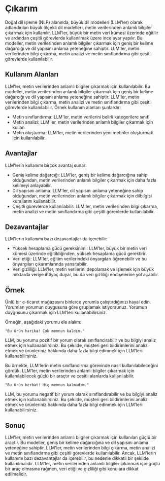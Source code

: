 # Çıkarım

Doğal dil işleme (NLP) alanında, büyük dil modelleri (LLM'ler) olarak adlandırılan büyük ölçekli dil modelleri, metin verilerinden anlamlı bilgiler çıkarmak için kullanılır. LLM'ler, büyük bir metin veri kümesi üzerinde eğitilir ve ardından çeşitli görevlerde kullanılmak üzere ince ayar yapılır. Bu modeller, metin verilerinden anlamlı bilgiler çıkarmak için geniş bir kelime dağarcığı ve dil yapısını anlama yeteneğine sahiptir. LLM'ler, metin verilerinden bilgi çıkarma, metin analizi ve metin sınıflandırma gibi çeşitli görevlerde kullanılabilir.

## Kullanım Alanları

LLM'ler, metin verilerinden anlamlı bilgiler çıkarmak için kullanılabilir. Bu modeller, metin verilerinden anlamlı bilgiler çıkarmak için geniş bir kelime dağarcığı ve dil yapısını anlama yeteneğine sahiptir. LLM'ler, metin verilerinden bilgi çıkarma, metin analizi ve metin sınıflandırma gibi çeşitli görevlerde kullanılabilir. Örnek kullanım alanları şunlardır:

- Metin sınıflandırma: LLM'ler, metin verilerini belirli kategorilere sınıfl
- Metin analizi: LLM'ler, metin verilerinden anlamlı bilgiler çıkarmak için kullan
- Metin oluşturma: LLM'ler, metin verilerinden yeni metinler oluşturmak için kullanılabilir.

## Avantajlar

LLM'lerin kullanımı birçok avantaj sunar:

- Geniş kelime dağarcığı: LLM'ler, geniş bir kelime dağarcığına sahip olduğundan, metin verilerinden anlamlı bilgiler çıkarmak için daha fazla kelimeyi anlayabilir.
- Dil yapısını anlama: LLM'ler, dil yapısını anlama yeteneğine sahip olduğundan, metin verilerinden anlamlı bilgiler çıkarmak için dilbilgisi kurallarını kullanabilir.
- Çeşitli görevlerde kullanılabilir: LLM'ler, metin verilerinden bilgi çıkarma, metin analizi ve metin sınıflandırma gibi çeşitli görevlerde kullanılabilir.

## Dezavantajlar

LLM'lerin kullanımı bazı dezavantajlar da içerebilir:

- Yüksek hesaplama gücü gereksinimi: LLM'ler, büyük bir metin veri kümesi üzerinde eğitildiğinden, yüksek hesaplama gücü gerektirir.
- Veri etiği: LLM'ler, eğitim verilerindeki önyargıları öğrenebilir ve bu önyargıları çıkarımlarında yansıtabilir.
- Veri gizliliği: LLM'ler, metin verilerini depolamak ve işlemek için büyük miktarda veriye ihtiyaç duyar, bu da veri gizliliği endişelerine yol açabilir.

## Örnek

Ünlü bir e-ticaret mağazasını binlerce yorumla çalıştırdığınızı hayal edin. Yorumları yorumun duygusuna göre gruplamak istiyorsunuz. Yorumun duygusunu çıkarmak için LLM'leri kullanabilirsiniz.

Örneğin, aşağıdaki yorumu ele alalım:

```
"Bu ürün harika! Çok memnun kaldım."
```

LLM, bu yorumu pozitif bir yorum olarak sınıflandırabilir ve bu bilgiyi analiz etmek için kullanabilirsiniz. Bu şekilde, müşteri geri bildirimlerini analiz etmek ve ürünleriniz hakkında daha fazla bilgi edinmek için LLM'leri kullanabilirsiniz.

Bu örnekte, LLM'lerin metin sınıflandırma görevinde nasıl kullanılabileceğini gördük. LLM'ler, metin verilerinden anlamlı bilgiler çıkarmak için kullanılabilecek güçlü bir araçtır ve çeşitli alanlarda kullanılabilir.

```
"Bu ürün berbat! Hiç memnun kalmadım."
```

LLM, bu yorumu negatif bir yorum olarak sınıflandırabilir ve bu bilgiyi analiz etmek için kullanabilirsiniz. Bu şekilde, müşteri geri bildirimlerini analiz etmek ve ürünleriniz hakkında daha fazla bilgi edinmek için LLM'leri kullanabilirsiniz.

## Sonuç

LLM'ler, metin verilerinden anlamlı bilgiler çıkarmak için kullanılan güçlü bir araçtır. Bu modeller, geniş bir kelime dağarcığına ve dil yapısını anlama yeteneğine sahiptir. LLM'ler, metin verilerinden bilgi çıkarma, metin analizi ve metin sınıflandırma gibi çeşitli görevlerde kullanılabilir. Ancak, LLM'lerin kullanımı bazı dezavantajlar da içerebilir, bu nedenle dikkatli bir şekilde kullanılmalıdır. LLM'ler, metin verilerinden anlamlı bilgiler çıkarmak için güçlü bir araç olmasına rağmen, veri etiği ve gizliliği gibi konulara dikkat edilmelidir.

